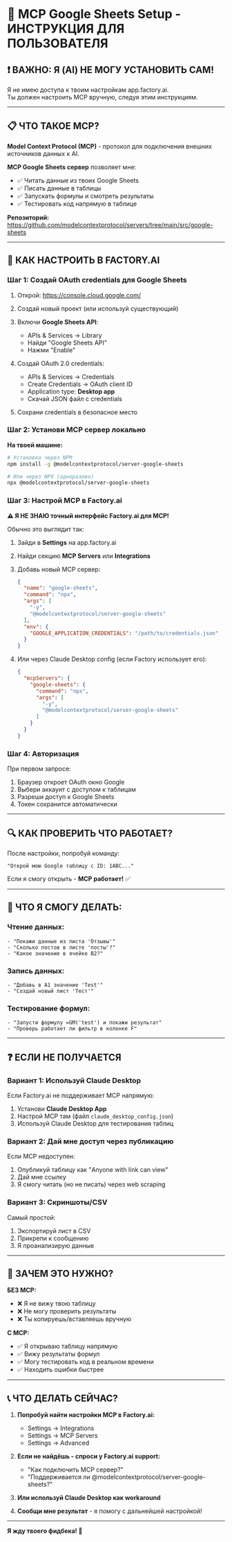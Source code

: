 # 🔌 MCP Google Sheets Setup - ИНСТРУКЦИЯ ДЛЯ ПОЛЬЗОВАТЕЛЯ

## ❗ **ВАЖНО: Я (AI) НЕ МОГУ УСТАНОВИТЬ САМ!**

Я не имею доступа к твоим настройкам app.factory.ai.  
Ты должен настроить MCP вручную, следуя этим инструкциям.

---

## 📋 **ЧТО ТАКОЕ MCP?**

**Model Context Protocol (MCP)** - протокол для подключения внешних источников данных к AI.

**MCP Google Sheets сервер** позволяет мне:
- ✅ Читать данные из твоих Google Sheets
- ✅ Писать данные в таблицы
- ✅ Запускать формулы и смотреть результаты
- ✅ Тестировать код напрямую в таблице

**Репозиторий:** https://github.com/modelcontextprotocol/servers/tree/main/src/google-sheets

---

## 🚀 **КАК НАСТРОИТЬ В FACTORY.AI**

### **Шаг 1: Создай OAuth credentials для Google Sheets**

1. Открой: https://console.cloud.google.com/
2. Создай новый проект (или используй существующий)
3. Включи **Google Sheets API**:
   - APIs & Services → Library
   - Найди "Google Sheets API"
   - Нажми "Enable"

4. Создай OAuth 2.0 credentials:
   - APIs & Services → Credentials
   - Create Credentials → OAuth client ID
   - Application type: **Desktop app**
   - Скачай JSON файл с credentials

5. Сохрани credentials в безопасное место

### **Шаг 2: Установи MCP сервер локально**

**На твоей машине:**

```bash
# Установка через NPM
npm install -g @modelcontextprotocol/server-google-sheets

# Или через NPX (одноразово)
npx @modelcontextprotocol/server-google-sheets
```

### **Шаг 3: Настрой MCP в Factory.ai**

**⚠️ Я НЕ ЗНАЮ точный интерфейс Factory.ai для MCP!**

Обычно это выглядит так:

1. Зайди в **Settings** на app.factory.ai
2. Найди секцию **MCP Servers** или **Integrations**
3. Добавь новый MCP сервер:
   ```json
   {
     "name": "google-sheets",
     "command": "npx",
     "args": [
       "-y",
       "@modelcontextprotocol/server-google-sheets"
     ],
     "env": {
       "GOOGLE_APPLICATION_CREDENTIALS": "/path/to/credentials.json"
     }
   }
   ```

4. Или через Claude Desktop config (если Factory использует его):
   ```json
   {
     "mcpServers": {
       "google-sheets": {
         "command": "npx",
         "args": [
           "-y",
           "@modelcontextprotocol/server-google-sheets"
         ]
       }
     }
   }
   ```

### **Шаг 4: Авторизация**

При первом запросе:
1. Браузер откроет OAuth окно Google
2. Выбери аккаунт с доступом к таблицам
3. Разреши доступ к Google Sheets
4. Токен сохранится автоматически

---

## 🔍 **КАК ПРОВЕРИТЬ ЧТО РАБОТАЕТ?**

После настройки, попробуй команду:

```
"Открой мою Google таблицу с ID: 1ABC..."
```

Если я смогу открыть - **MCP работает!** ✅

---

## 📝 **ЧТО Я СМОГУ ДЕЛАТЬ:**

### **Чтение данных:**
```
- "Покажи данные из листа 'Отзывы'"
- "Сколько постов в листе 'посты'?"
- "Какое значение в ячейке B2?"
```

### **Запись данных:**
```
- "Добавь в A1 значение 'Test'"
- "Создай новый лист 'Тест'"
```

### **Тестирование формул:**
```
- "Запусти формулу =GM('test') и покажи результат"
- "Проверь работает ли фильтр в колонке F"
```

---

## ❓ **ЕСЛИ НЕ ПОЛУЧАЕТСЯ**

### **Вариант 1: Используй Claude Desktop**

Если Factory.ai не поддерживает MCP напрямую:
1. Установи **Claude Desktop App**
2. Настрой MCP там (файл `claude_desktop_config.json`)
3. Используй Claude Desktop для тестирования таблиц

### **Вариант 2: Дай мне доступ через публикацию**

Если MCP недоступен:
1. Опубликуй таблицу как "Anyone with link can view"
2. Дай мне ссылку
3. Я смогу читать (но не писать) через web scraping

### **Вариант 3: Скриншоты/CSV**

Самый простой:
1. Экспортируй лист в CSV
2. Прикрепи к сообщению
3. Я проанализирую данные

---

## 🎯 **ЗАЧЕМ ЭТО НУЖНО?**

**БЕЗ MCP:**
- ❌ Я не вижу твою таблицу
- ❌ Не могу проверить результаты
- ❌ Ты копируешь/вставляешь вручную

**С MCP:**
- ✅ Я открываю таблицу напрямую
- ✅ Вижу результаты формул
- ✅ Могу тестировать код в реальном времени
- ✅ Находить ошибки быстрее

---

## 📞 **ЧТО ДЕЛАТЬ СЕЙЧАС?**

1. **Попробуй найти настройки MCP в Factory.ai:**
   - Settings → Integrations
   - Settings → MCP Servers
   - Settings → Advanced

2. **Если не найдёшь - спроси у Factory.ai support:**
   - "Как подключить MCP сервер?"
   - "Поддерживается ли @modelcontextprotocol/server-google-sheets?"

3. **Или используй Claude Desktop как workaround**

4. **Сообщи мне результат** - я помогу с дальнейшей настройкой!

---

**Я жду твоего фидбека! 🚀**
